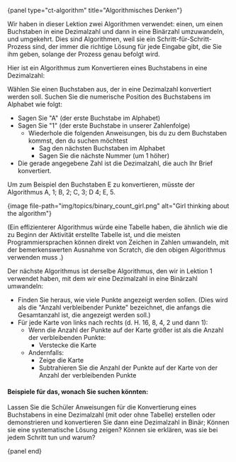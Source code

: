 {panel type="ct-algorithm" title="Algorithmisches Denken"}

Wir haben in dieser Lektion zwei Algorithmen verwendet: einen, um einen Buchstaben in eine Dezimalzahl und dann in eine Binärzahl umzuwandeln, und umgekehrt.
Dies sind Algorithmen, weil sie ein Schritt-für-Schritt-Prozess sind, der immer die richtige Lösung für jede Eingabe gibt, die Sie ihm geben, solange der Prozess genau befolgt wird.

Hier ist ein Algorithmus zum Konvertieren eines Buchstabens in eine Dezimalzahl:

Wählen Sie einen Buchstaben aus, der in eine Dezimalzahl konvertiert werden soll. Suchen Sie die numerische Position des Buchstabens im Alphabet wie folgt:

- Sagen Sie "A" (der erste Buchstabe im Alphabet)
- Sagen Sie "1" (der erste Buchstabe in unserer Zahlenfolge)
     - Wiederhole die folgenden Anweisungen, bis du zu dem Buchstaben kommst, den du suchen möchtest
         - Sag den nächsten Buchstaben im Alphabet
         - Sagen Sie die nächste Nummer (um 1 höher)
- Die gerade angegebene Zahl ist die Dezimalzahl, die auch Ihr Brief konvertiert.

Um zum Beispiel den Buchstaben E zu konvertieren, müsste der Algorithmus A, 1; B, 2; C, 3; D 4; E, 5.

{image file-path="img/topics/binary_count_girl.png" alt="Girl thinking about the algorithm"}

(Ein effizienterer Algorithmus würde eine Tabelle haben, die ähnlich wie die zu Beginn der Aktivität erstellte Tabelle ist, und die meisten Programmiersprachen können direkt von Zeichen in Zahlen umwandeln, mit der bemerkenswerten Ausnahme von Scratch, die den obigen Algorithmus verwenden muss .)

Der nächste Algorithmus ist derselbe Algorithmus, den wir in Lektion 1 verwendet haben, mit dem wir eine Dezimalzahl in eine Binärzahl umwandeln:

- Finden Sie heraus, wie viele Punkte angezeigt werden sollen. (Dies wird als die "Anzahl verbleibender Punkte" bezeichnet, die anfangs die Gesamtanzahl ist, die angezeigt werden soll.)
- Für jede Karte von links nach rechts (d. H. 16, 8, 4, 2 und dann 1):
  - Wenn die Anzahl der Punkte auf der Karte größer ist als die Anzahl der verbleibenden Punkte:
      - Verstecke die Karte
  - Andernfalls:
      - Zeige die Karte
      - Subtrahieren Sie die Anzahl der Punkte auf der Karte von der Anzahl der verbleibenden Punkte

#### Beispiele für das, wonach Sie suchen könnten:

Lassen Sie die Schüler Anweisungen für die Konvertierung eines Buchstabens in eine Dezimalzahl (mit oder ohne Tabelle) erstellen oder demonstrieren und konvertieren Sie dann eine Dezimalzahl in Binär; Können sie eine systematische Lösung zeigen?
Können sie erklären, was sie bei jedem Schritt tun und warum?

{panel end}
